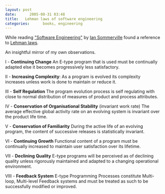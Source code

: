 ```yaml
---
layout: post
date:      2005-08-31 03:48
title:   Lehman laws of software engineering
categories:      books, engineering
---
```


While reading <a
href="https://books.google.com/books/about/Software_Engineering.html?id=DoJQAAAAMAAJ&redir_esc=y&hl=en">"Software Engineering"</a> by <a href="http://www.software-engin.com/">Ian Sommerville</a> found a reference to <a href="https://en.wikipedia.org/wiki/Lehman's_laws_of_software_evolution" alt="The best link I could find online">Lehman laws</a>.

An insightful mirror of my own observations.

I - **Continuing Change** An E-type program that is used must be continually adapted else it becomes progressively less satisfactory.

II - **Increasing Complexity**: As a program is evolved its complexity increases unless work is done to maintain or reduce it.

III - **Self Regulation** The program evolution process is self regulating with close to normal distribution of measures of product and process attributes.

IV - **Conservation of Organisational Stability** (invariant work rate) The average effective global activity rate on an evolving system is invariant over the product life time.

V - **Conservation of Familiarity** During the active life of an evolving program, the content of successive releases is statistically invariant.

VI - **Continuing Growth** Functional content of a program must be continually increased to maintain user satisfaction over its lifetime.

VII - **Declining Quality** E-type programs will be perceived as of declining quality unless rigorously maintained and adapted to a changing operational
environment.

VIII - **Feedback System** E-type Programming Processes constitute Multi-loop, Multi-level Feedback systems and must be treated as such to be successfully
modified or improved.
